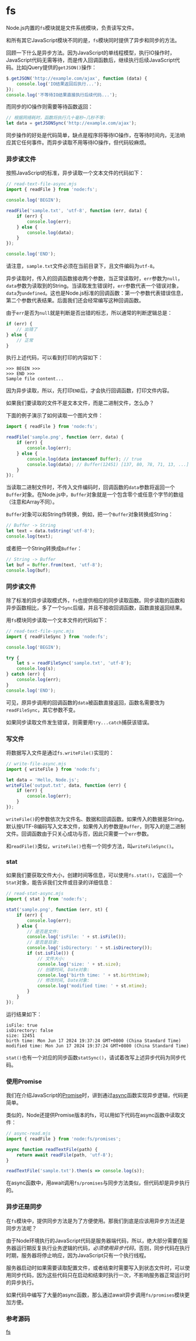 # fs

Node.js内置的`fs`模块就是文件系统模块，负责读写文件。

和所有其它JavaScript模块不同的是，`fs`模块同时提供了异步和同步的方法。

回顾一下什么是异步方法。因为JavaScript的单线程模型，执行IO操作时，JavaScript代码无需等待，而是传入回调函数后，继续执行后续JavaScript代码。比如jQuery提供的`getJSON()`操作：

```javascript
$.getJSON('http://example.com/ajax', function (data) {
    console.log('IO结果返回后执行...');
});
console.log('不等待IO结果直接执行后续代码...');
```

而同步的IO操作则需要等待函数返回：

```javascript
// 根据网络耗时，函数将执行几十毫秒~几秒不等:
let data = getJSONSync('http://example.com/ajax');
```

同步操作的好处是代码简单，缺点是程序将等待IO操作，在等待时间内，无法响应其它任何事件。而异步读取不用等待IO操作，但代码较麻烦。

### 异步读文件

按照JavaScript的标准，异步读取一个文本文件的代码如下：

```javascript
// read-text-file-async.mjs
import { readFile } from 'node:fs';

console.log('BEGIN');

readFile('sample.txt', 'utf-8', function (err, data) {
    if (err) {
        console.log(err);
    } else {
        console.log(data);
    }
});

console.log('END');
```

请注意，`sample.txt`文件必须在当前目录下，且文件编码为`utf-8`。

异步读取时，传入的回调函数接收两个参数，当正常读取时，`err`参数为`null`，`data`参数为读取到的String。当读取发生错误时，`err`参数代表一个错误对象，`data`为`undefined`。这也是Node.js标准的回调函数：第一个参数代表错误信息，第二个参数代表结果。后面我们还会经常编写这种回调函数。

由于`err`是否为`null`就是判断是否出错的标志，所以通常的判断逻辑总是：

```javascript
if (err) {
    // 出错了
} else {
    // 正常
}
```

执行上述代码，可以看到打印的内容如下：

```plain
>>> BEGIN >>>
>>> END >>>
Sample file content...
```

因为异步读取，所以，先打印`END`后，才会执行回调函数，打印文件内容。

如果我们要读取的文件不是文本文件，而是二进制文件，怎么办？

下面的例子演示了如何读取一个图片文件：

```javascript
import { readFile } from 'node:fs';

readFile('sample.png', function (err, data) {
    if (err) {
        console.log(err);
    } else {
        console.log(data instanceof Buffer); // true
        console.log(data); // Buffer(12451) [137, 80, 78, 71, 13, ...]
    }
});
```

当读取二进制文件时，不传入文件编码时，回调函数的`data`参数将返回一个`Buffer`对象。在Node.js中，`Buffer`对象就是一个包含零个或任意个字节的数组（注意和Array不同）。

`Buffer`对象可以和String作转换，例如，把一个`Buffer`对象转换成String：

```javascript
// Buffer -> String
let text = data.toString('utf-8');
console.log(text);
```

或者把一个String转换成`Buffer`：

```javascript
// String -> Buffer
let buf = Buffer.from(text, 'utf-8');
console.log(buf);
```

### 同步读文件

除了标准的异步读取模式外，`fs`也提供相应的同步读取函数。同步读取的函数和异步函数相比，多了一个`Sync`后缀，并且不接收回调函数，函数直接返回结果。

用`fs`模块同步读取一个文本文件的代码如下：

```javascript
// read-text-file-sync.mjs
import { readFileSync } from 'node:fs';

console.log('BEGIN');

try {
    let s = readFileSync('sample.txt', 'utf-8');
    console.log(s);
} catch (err) {
    console.log(err);
}
console.log('END');
```

可见，原异步调用的回调函数的`data`被函数直接返回，函数名需要改为`readFileSync`，其它参数不变。

如果同步读取文件发生错误，则需要用`try...catch`捕获该错误。

### 写文件

将数据写入文件是通过`fs.writeFile()`实现的：

```javascript
// write-file-async.mjs
import { writeFile } from 'node:fs';

let data = 'Hello, Node.js';
writeFile('output.txt', data, function (err) {
    if (err) {
        console.log(err);
    }
});
```

`writeFile()`的参数依次为文件名、数据和回调函数。如果传入的数据是String，默认按UTF-8编码写入文本文件，如果传入的参数是`Buffer`，则写入的是二进制文件。回调函数由于只关心成功与否，因此只需要一个`err`参数。

和`readFile()`类似，`writeFile()`也有一个同步方法，叫`writeFileSync()`。

### stat

如果我们要获取文件大小，创建时间等信息，可以使用`fs.stat()`，它返回一个`Stat`对象，能告诉我们文件或目录的详细信息：

```javascript
// read-stat-async.mjs
import { stat } from 'node:fs';

stat('sample.png', function (err, st) {
    if (err) {
        console.log(err);
    } else {
        // 是否是文件:
        console.log('isFile: ' + st.isFile());
        // 是否是目录:
        console.log('isDirectory: ' + st.isDirectory());
        if (st.isFile()) {
            // 文件大小:
            console.log('size: ' + st.size);
            // 创建时间, Date对象:
            console.log('birth time: ' + st.birthtime);
            // 修改时间, Date对象:
            console.log('modified time: ' + st.mtime);
        }
    }
});
```

运行结果如下：

```plain
isFile: true
isDirectory: false
size: 12451
birth time: Mon Jun 17 2024 19:37:24 GMT+0800 (China Standard Time)
modified time: Mon Jun 17 2024 19:37:24 GMT+0800 (China Standard Time)
```

`stat()`也有一个对应的同步函数`statSync()`，请试着改写上述异步代码为同步代码。

### 使用Promise

我们在介绍JavaScript的[Promise](../../../browser/promise/index.html)时，讲到通过[async](../../../browser/async/index.html)函数实现异步逻辑，代码更简单。

类似的，Node还提供Promise版本的fs，可以用如下代码在async函数中读取文件：

```javascript
// async-read.mjs
import { readFile } from 'node:fs/promises';

async function readTextFile(path) {
    return await readFile(path, 'utf-8');
}

readTextFile('sample.txt').then(s => console.log(s));
```

在async函数中，用await调用`fs/promises`与同步方法类似，但代码却是异步执行的。

### 异步还是同步

在`fs`模块中，提供同步方法是为了方便使用。那我们到底是应该用异步方法还是同步方法呢？

由于Node环境执行的JavaScript代码是服务器端代码，所以，绝大部分需要在服务器运行期反复执行业务逻辑的代码，*必须使用异步代码*，否则，同步代码在执行时期，服务器将停止响应，因为JavaScript只有一个执行线程。

服务器启动时如果需要读取配置文件，或者结束时需要写入到状态文件时，可以使用同步代码，因为这些代码只在启动和结束时执行一次，不影响服务器正常运行时的异步执行。

如果代码中编写了大量的async函数，那么通过await异步调用`fs/promises`模块更加方便。

### 参考源码

[fs](fs.zip)
